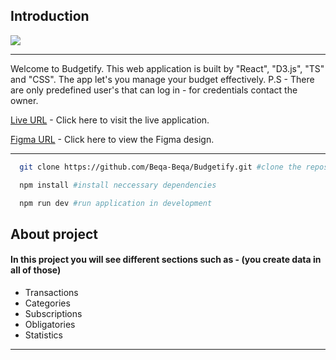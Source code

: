 ## Introduction
![](https://github.com/Beqa-Beqa/Budgetify/blob/master/Budgetify-banner.png)
<hr/>
<p>
  Welcome to Budgetify. This web application is built by "React", "D3.js", "TS" and "CSS".
  The app let's you manage your budget effectively.
  P.S - There are only predefined user's that can log in - for credentials contact the owner.
  <br/>
  
  [Live URL](https://beqa-beqa.github.io/Budgetify/) - Click here to visit the live application.  
  
  [Figma URL](https://www.figma.com/file/EXv9NCHklgfbbhB4FfgaS0/Budgetify?type=design&node-id=0-1&mode=design&t=DHddvYWN1hGtgjys-0) - Click here to view the Figma design.
</p>
<hr/>

```bash
  git clone https://github.com/Beqa-Beqa/Budgetify.git #clone the repository

  npm install #install neccessary dependencies

  npm run dev #run application in development
```

## About project
<h4>In this project you will see different sections such as - (you create data in all of those)</h4>
<ul>
  <li>Transactions</li>
  <li>Categories</li>
  <li>Subscriptions</li>
  <li>Obligatories</li>
  <li>Statistics</li>
</ul>
<hr/>